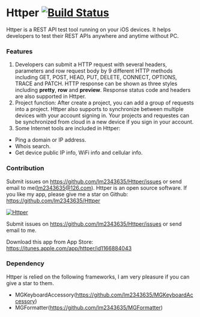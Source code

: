 # Httper [![Build Status](https://travis-ci.org/MuShare/Httper-iOS.svg?branch=master)](https://travis-ci.org/MuShare/Httper-iOS)

Httper is a REST API test tool running on your iOS devices. It helps developers to test their REST APIs anywhere and anytime without PC.

### Features 

1. Developers can submit a HTTP request with several headers, parameters and row request body by 9 different HTTP methods including GET, POST, HEAD, PUT, DELETE, CONNECT, OPTIONS, TRACE and PATCH. HTTP response can be shown as three styles including **pretty**, **row** and **preview**. Response status code and headers are also supported in Httper.
2. Project function: After create a project, you can add a group of requests into a project. Httper also supports to synchronize between multiple devices with your account signing in. Your projects and requestes can be synchronized from cloud in a new device if you sign in your account.
3. Some Internet tools are included in Httper:

- Ping a domain or IP address.
- Whois search.
- Get device public IP info, WiFi info and cellular info.

### Contribution
Submit issues on https://github.com/lm2343635/Httper/issues or send email to me(lm2343635@126.com).
Httper is an open source software. If you like my app, please give me a star on Github: https://github.com/lm2343635/Httper

[![Httper](https://raw.githubusercontent.com/MuShare/Httper-iOS/master/screenshot/httper.png)](https://itunes.apple.com/app/httper/id1166884043)

Submit issues on https://github.com/lm2343635/Httper/issues or send email to me.

Download this app from App Store: https://itunes.apple.com/app/httper/id1166884043

### Dependency

Httper is relied on the following frameworks, I am very pleasure if you can give a star to them.

- MGKeyboardAccessory(https://github.com/lm2343635/MGKeyboardAccessory)
- MGFormatter(https://github.com/lm2343635/MGFormatter)
